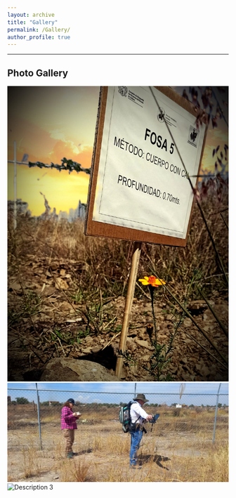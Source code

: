 ```yaml
---
layout: archive
title: "Gallery"
permalink: /Gallery/
author_profile: true
---
```

---

<h2>Photo Gallery</h2>

<div class="gallery">
  <img src="https://github.com/FOUND-project/found-project.github.io/blob/70206a6b5788f7204524bfdd4e1a6c365668b75d/assets/WhatsApp%20Image%202025-03-22%20at%2019.01.44.jpeg" alt="Description 1">
  <img src="https://github.com/FOUND-project/found-project.github.io/blob/master/assets/WhatsApp%20Image%202025-03-22%20at%2019.01.22%20(1).jpeg" alt="Description 2">
  <img src="/assets/gallery/image3.jpg" alt="Description 3">
  <!-- continue with the rest -->
</div>

